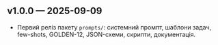 ## v1.0.0 — 2025-09-09
- Первий реліз пакету `prompts/`: системний промпт, шаблони задач, few-shots, GOLDEN-12, JSON-схеми, скрипти, документація.
